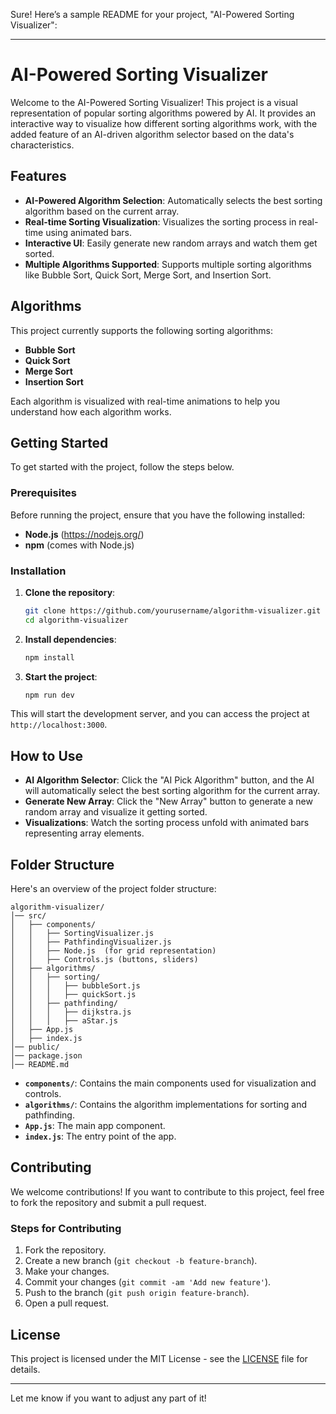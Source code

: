 Sure! Here’s a sample README for your project, "AI-Powered Sorting Visualizer":

---

# AI-Powered Sorting Visualizer

Welcome to the AI-Powered Sorting Visualizer! This project is a visual representation of popular sorting algorithms powered by AI. It provides an interactive way to visualize how different sorting algorithms work, with the added feature of an AI-driven algorithm selector based on the data's characteristics.

## Features

- **AI-Powered Algorithm Selection**: Automatically selects the best sorting algorithm based on the current array.
- **Real-time Sorting Visualization**: Visualizes the sorting process in real-time using animated bars.
- **Interactive UI**: Easily generate new random arrays and watch them get sorted.
- **Multiple Algorithms Supported**: Supports multiple sorting algorithms like Bubble Sort, Quick Sort, Merge Sort, and Insertion Sort.

## Algorithms

This project currently supports the following sorting algorithms:

- **Bubble Sort**
- **Quick Sort**
- **Merge Sort**
- **Insertion Sort**

Each algorithm is visualized with real-time animations to help you understand how each algorithm works.

## Getting Started

To get started with the project, follow the steps below.

### Prerequisites

Before running the project, ensure that you have the following installed:

- **Node.js** (https://nodejs.org/)
- **npm** (comes with Node.js)

### Installation

1. **Clone the repository**:
   ```bash
   git clone https://github.com/yourusername/algorithm-visualizer.git
   cd algorithm-visualizer
   ```

2. **Install dependencies**:
   ```bash
   npm install
   ```

3. **Start the project**:
   ```bash
   npm run dev
   ```

This will start the development server, and you can access the project at `http://localhost:3000`.

## How to Use

- **AI Algorithm Selector**: Click the "AI Pick Algorithm" button, and the AI will automatically select the best sorting algorithm for the current array.
- **Generate New Array**: Click the "New Array" button to generate a new random array and visualize it getting sorted.
- **Visualizations**: Watch the sorting process unfold with animated bars representing array elements.

## Folder Structure

Here's an overview of the project folder structure:

```
algorithm-visualizer/
│── src/
│   ├── components/
│   │   ├── SortingVisualizer.js
│   │   ├── PathfindingVisualizer.js
│   │   ├── Node.js  (for grid representation)
│   │   ├── Controls.js (buttons, sliders)
│   ├── algorithms/
│   │   ├── sorting/
│   │   │   ├── bubbleSort.js
│   │   │   ├── quickSort.js
│   │   ├── pathfinding/
│   │   │   ├── dijkstra.js
│   │   │   ├── aStar.js
│   ├── App.js
│   ├── index.js
│── public/
│── package.json
│── README.md
```

- **`components/`**: Contains the main components used for visualization and controls.
- **`algorithms/`**: Contains the algorithm implementations for sorting and pathfinding.
- **`App.js`**: The main app component.
- **`index.js`**: The entry point of the app.

## Contributing

We welcome contributions! If you want to contribute to this project, feel free to fork the repository and submit a pull request.

### Steps for Contributing

1. Fork the repository.
2. Create a new branch (`git checkout -b feature-branch`).
3. Make your changes.
4. Commit your changes (`git commit -am 'Add new feature'`).
5. Push to the branch (`git push origin feature-branch`).
6. Open a pull request.

## License

This project is licensed under the MIT License - see the [LICENSE](LICENSE) file for details.

---

Let me know if you want to adjust any part of it!
